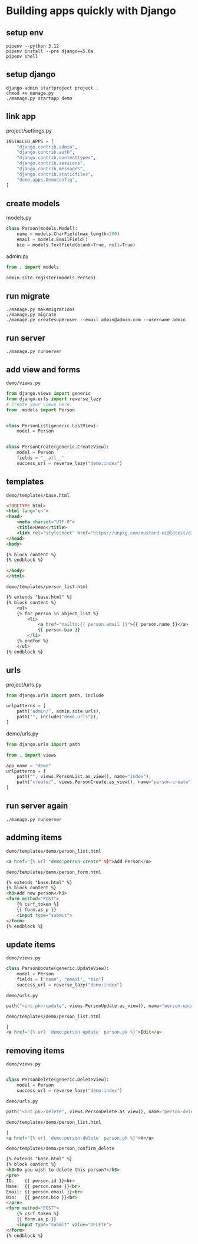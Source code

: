# Building apps quickly with Django

## setup env

    pipenv --python 3.12
    pipenv install --pre django==5.0a
    pipenv shell

## setup django

    django-admin startproject project .
    chmod +x manage.py
    ./manage.py startapp demo

## link app

project/settings.py
```python
INSTALLED_APPS = [
    "django.contrib.admin",
    "django.contrib.auth",
    "django.contrib.contenttypes",
    "django.contrib.sessions",
    "django.contrib.messages",
    "django.contrib.staticfiles",
    "demo.apps.DemoConfig",
]
```

## create models

models.py
```python
class Person(models.Model):
    name = models.CharField(max_length=200)
    email = models.EmailField()
    bio = models.TextField(blank=True, null=True)
```

admin.py
```python
from . import models

admin.site.register(models.Person)
```

## run migrate

    ./manage.py makemigrations
    ./manage.py migrate
    ./manage.py createsuperuser --email admin@admin.com --username admin

## run server

    ./manage.py runserver

## add view and forms

`demo/views.py`
```python
from django.views import generic
from django.urls import reverse_lazy
# Create your views here.
from .models import Person


class PersonList(generic.ListView):
    model = Person


class PersonCreate(generic.CreateView):
    model = Person
    fields = "__all__"
    success_url = reverse_lazy("demo:index")


```

## templates

`demo/templates/base.html`
```html
<!DOCTYPE html>
<html lang="en">
<head>
    <meta charset="UTF-8">
    <title>Demo</title>
    <link rel="stylesheet" href="https://unpkg.com/mustard-ui@latest/dist/css/mustard-ui.min.css">
</head>
<body>

{% block content %}
{% endblock %}

</body>
</html>
```

`demo/templates/person_list.html`
```html
{% extends "base.html" %}
{% block content %}
    <ul>
	{% for person in object_list %}
        <li>
            <a href="mailto:{{ person.email }}">{{ person.name }}</a>
            {{ person.bio }}
        </li>
	{% endfor %}
    </ul>
{% endblock %}

```

## urls

project/urls.py
```python
from django.urls import path, include

urlpatterns = [
    path("admin/", admin.site.urls),
    path("", include("demo.urls")),
]
```

demo/urls.py
```python
from django.urls import path

from . import views

app_name = "demo"
urlpatterns = [
    path("", views.PersonList.as_view(), name="index"),
    path("create/", views.PersonCreate.as_view(), name="person-create"),
]

```

## run server again

    ./manage.py runserver

## addming items

`demo/templates/demo/person_list.html`
```html
<a href="{% url "demo:person-create" %}">Add Person</a>
```

`demo/templates/demo/person_form.html`
```html
{% extends "base.html" %}
{% block content %}
<h3>Add new person</h3>
<form method="POST">
    {% csrf_token %}
    {{ form.as_p }}
    <input type="submit">
</form>
{% endblock %}
```

## update items

`demo/views.py`
```python
class PersonUpdate(generic.UpdateView):
    model = Person
    fields = ["name", "email", "bio"]
    success_url = reverse_lazy("demo:index")
```

`demo/urls.py`
```python
path("<int:pk>/update", views.PersonUpdate.as_view(), name="person-update"),
```

`demo/templates/demo/person_list.html`
```html
|
<a href="{% url 'demo:person-update' person.pk %}">Edit</a>
```

## removing items

`demo/views.py`
```python

class PersonDelete(generic.DeleteView):
    model = Person
    success_url = reverse_lazy("demo:index")

```

`demo/urls.py`
```python
path("<int:pk>/delete", views.PersonDelete.as_view(), name="person-delete"),
```


`demo/templates/demo/person_list.html`
```html
|
<a href="{% url 'demo:person-delete' person.pk %}">X</a>
```

`demo/templates/demo/person_confirm_delete`
```html
{% extends "base.html" %}
{% block content %}
<h3>Do you wish to delete this person?</h3>
<pre>
ID:    {{ person.id }}<br>
Name:  {{ person.name }}<br>
Email: {{ person.email }}<br>
Bio:   {{ person.bio }}<br>
</pre>
<form method="POST">
    {% csrf_token %}
    {{ form.as_p }}
    <input type="submit" value="DELETE">
</form>
{% endblock %}
```
